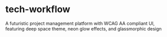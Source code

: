 # tech-workflow
A futuristic project management platform with WCAG AA compliant UI, featuring deep space theme, neon glow effects, and glassmorphic design
